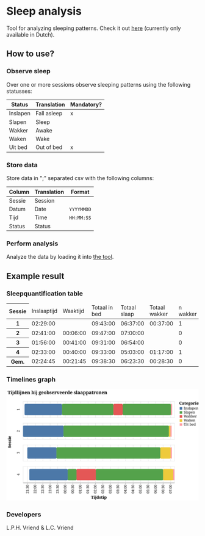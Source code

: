 # Sleep analysis

Tool for analyzing sleeping patterns. Check it out [here](https://lcvriend.github.io/sleepanalysis/) (currently only available in Dutch).

## How to use?
### Observe sleep
Over one or more sessions observe sleeping patterns using the following statusses:

Status   | Translation | Mandatory?
---------|-------------|-----------
Inslapen | Fall asleep | x
Slapen   | Sleep       |
Wakker   | Awake       |
Waken    | Wake        |
Uit bed  | Out of bed  | x

### Store data
Store data in ";" separated csv with the following columns:

Column    | Translation    | Format
----------|----------------|-------
Sessie    | Session        |
Datum     | Date           | `YYYYMMDD`
Tijd      | Time           | `HH:MM:SS`
Status    | Status         |

### Perform analysis
Analyze the data by loading it into [the tool](https://lcvriend.github.io/sleepanalysis/).

## Example result
### Sleepquantification table
<table>
    <thead>
        <tr>
            <th>Sessie</th>
            <td>Inslaaptijd</td>
            <td>Waaktijd</td>
            <td>Totaal in bed</td>
            <td>Totaal slaap</td>
            <td>Totaal wakker</td>
            <td>n wakker</td>
            <td>Slaapefficiëntie</td>
        </tr>
    </thead>
    <tbody>
        <tr>
            <th>1</th>
            <td>02:29:00</td>
            <td></td>
            <td>09:43:00</td>
            <td>06:37:00</td>
            <td>00:37:00</td>
            <td>1</td>
            <td>68,1%</td>
        </tr>
        <tr>
            <th>2</th>
            <td>02:41:00</td>
            <td>00:06:00</td>
            <td>09:47:00</td>
            <td>07:00:00</td>
            <td></td>
            <td>0</td>
            <td>71,6%</td>
        </tr>
        <tr>
            <th>3</th>
            <td>01:56:00</td>
            <td>00:41:00</td>
            <td>09:31:00</td>
            <td>06:54:00</td>
            <td></td>
            <td>0</td>
            <td>72,5%</td>
        </tr>
        <tr>
            <th>4</th>
            <td>02:33:00</td>
            <td>00:40:00</td>
            <td>09:33:00</td>
            <td>05:03:00</td>
            <td>01:17:00</td>
            <td>1</td>
            <td>52,9%</td>
        </tr>
        <tr>
            <th>Gem.</th>
            <td>02:24:45</td>
            <td>00:21:45</td>
            <td>09:38:30</td>
            <td>06:23:30</td>
            <td>00:28:30</td>
            <td>0</td>
            <td>66,3%</td>
        </tr>
    </tbody>
</table>

### Timelines graph
![](static/example_sleep_pattern.svg)

### Developers
L.P.H. Vriend & L.C. Vriend

